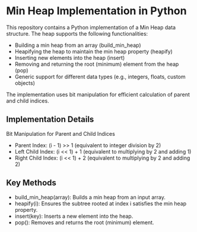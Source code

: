 # Min Heap Implementation in Python
This repository contains a Python implementation of a Min Heap data structure. The heap supports the following functionalities:

* Building a min heap from an array (build_min_heap)
* Heapifying the heap to maintain the min heap property (heapify)
* Inserting new elements into the heap (insert)
* Removing and returning the root (minimum) element from the heap (pop)
* Generic support for different data types (e.g., integers, floats, custom objects)
  
The implementation uses bit manipulation for efficient calculation of parent and child indices.

## Implementation Details
Bit Manipulation for Parent and Child Indices
* Parent Index: (i - 1) >> 1 (equivalent to integer division by 2)
* Left Child Index: (i << 1) + 1 (equivalent to multiplying by 2 and adding 1)
* Right Child Index: (i << 1) + 2 (equivalent to multiplying by 2 and adding 2)

## Key Methods
* build_min_heap(array): Builds a min heap from an input array.
* heapify(i): Ensures the subtree rooted at index i satisfies the min heap property.
* insert(key): Inserts a new element into the heap.
* pop(): Removes and returns the root (minimum) element.

